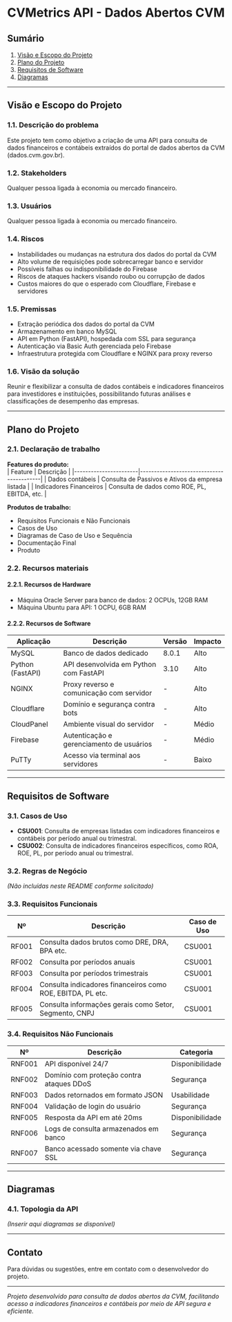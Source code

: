 # CVMetrics API - Dados Abertos CVM

## Sumário
1. [Visão e Escopo do Projeto](#visão-e-escopo-do-projeto)  
2. [Plano do Projeto](#plano-do-projeto)  
3. [Requisitos de Software](#requisitos-de-software)  
4. [Diagramas](#diagramas)  

---

## Visão e Escopo do Projeto

### 1.1. Descrição do problema  
Este projeto tem como objetivo a criação de uma API para consulta de dados financeiros e contábeis extraídos do portal de dados abertos da CVM (dados.cvm.gov.br).

### 1.2. Stakeholders  
Qualquer pessoa ligada à economia ou mercado financeiro.

### 1.3. Usuários  
Qualquer pessoa ligada à economia ou mercado financeiro.

### 1.4. Riscos  
- Instabilidades ou mudanças na estrutura dos dados do portal da CVM  
- Alto volume de requisições pode sobrecarregar banco e servidor  
- Possíveis falhas ou indisponibilidade do Firebase  
- Riscos de ataques hackers visando roubo ou corrupção de dados  
- Custos maiores do que o esperado com Cloudflare, Firebase e servidores  

### 1.5. Premissas  
- Extração periódica dos dados do portal da CVM  
- Armazenamento em banco MySQL  
- API em Python (FastAPI), hospedada com SSL para segurança  
- Autenticação via Basic Auth gerenciada pelo Firebase  
- Infraestrutura protegida com Cloudflare e NGINX para proxy reverso  

### 1.6. Visão da solução  
Reunir e flexibilizar a consulta de dados contábeis e indicadores financeiros para investidores e instituições, possibilitando futuras análises e classificações de desempenho das empresas.

---

## Plano do Projeto

### 2.1. Declaração de trabalho  
**Features do produto:**  
| Feature               | Descrição                                |
|-----------------------|------------------------------------------|
| Dados contábeis       | Consulta de Passivos e Ativos da empresa listada |
| Indicadores Financeiros | Consulta de dados como ROE, PL, EBITDA, etc. |

**Produtos de trabalho:**  
- Requisitos Funcionais e Não Funcionais  
- Casos de Uso  
- Diagramas de Caso de Uso e Sequência  
- Documentação Final  
- Produto  

### 2.2. Recursos materiais

#### 2.2.1. Recursos de Hardware  
- Máquina Oracle Server para banco de dados: 2 OCPUs, 12GB RAM  
- Máquina Ubuntu para API: 1 OCPU, 6GB RAM  

#### 2.2.2. Recursos de Software  
| Aplicação | Descrição | Versão | Impacto |
|-----------|------------|---------|---------|
| MySQL     | Banco de dados dedicado | 8.0.1 | Alto |
| Python (FastAPI) | API desenvolvida em Python com FastAPI | 3.10 | Alto |
| NGINX     | Proxy reverso e comunicação com servidor | - | Alto |
| Cloudflare | Domínio e segurança contra bots | - | Alto |
| CloudPanel | Ambiente visual do servidor | - | Médio |
| Firebase  | Autenticação e gerenciamento de usuários | - | Médio |
| PuTTy     | Acesso via terminal aos servidores | - | Baixo |

---

## Requisitos de Software

### 3.1. Casos de Uso  
- **CSU001**: Consulta de empresas listadas com indicadores financeiros e contábeis por período anual ou trimestral.  
- **CSU002**: Consulta de indicadores financeiros específicos, como ROA, ROE, PL, por período anual ou trimestral.

### 3.2. Regras de Negócio  
*(Não incluídas neste README conforme solicitado)*

### 3.3. Requisitos Funcionais  
| Nº   | Descrição                                                    | Caso de Uso |
|------|--------------------------------------------------------------|-------------|
| RF001 | Consulta dados brutos como DRE, DRA, BPA etc.                | CSU001      |
| RF002 | Consulta por períodos anuais                                  | CSU001      |
| RF003 | Consulta por períodos trimestrais                            | CSU001      |
| RF004 | Consulta indicadores financeiros como ROE, EBITDA, PL etc.   | CSU001      |
| RF005 | Consulta informações gerais como Setor, Segmento, CNPJ       | CSU001      |

### 3.4. Requisitos Não Funcionais  
| Nº     | Descrição                                  | Categoria      |
|--------|--------------------------------------------|----------------|
| RNF001 | API disponível 24/7                         | Disponibilidade |
| RNF002 | Domínio com proteção contra ataques DDoS   | Segurança      |
| RNF003 | Dados retornados em formato JSON            | Usabilidade    |
| RNF004 | Validação de login do usuário               | Segurança      |
| RNF005 | Resposta da API em até 20ms                  | Disponibilidade |
| RNF006 | Logs de consulta armazenados em banco       | Segurança      |
| RNF007 | Banco acessado somente via chave SSL         | Segurança      |

---

## Diagramas

### 4.1. Topologia da API  
*(Inserir aqui diagramas se disponível)*

---

## Contato  
Para dúvidas ou sugestões, entre em contato com o desenvolvedor do projeto.

---

*Projeto desenvolvido para consulta de dados abertos da CVM, facilitando acesso a indicadores financeiros e contábeis por meio de API segura e eficiente.*
